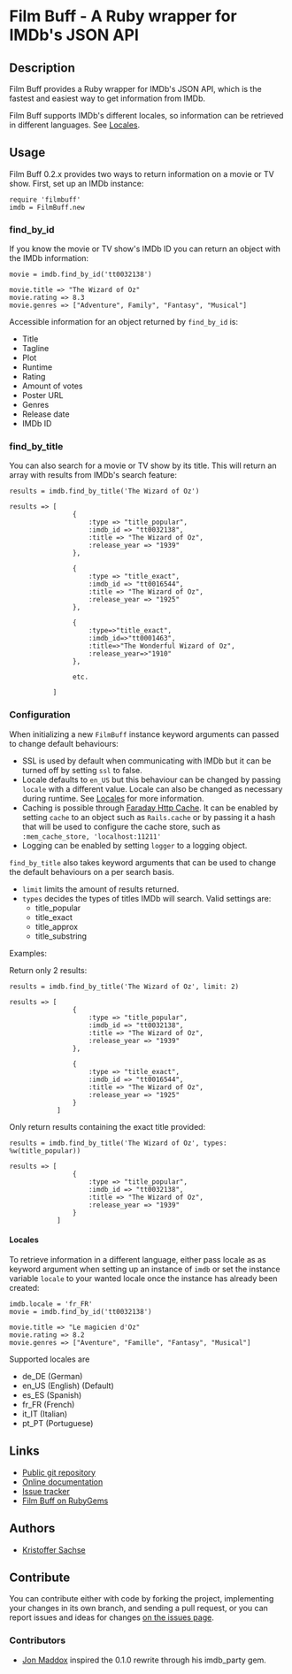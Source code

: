 # Film Buff - A Ruby wrapper for IMDb's JSON API

## Description

Film Buff provides a Ruby wrapper for IMDb's JSON API, which is the fastest and easiest way to get information from IMDb.

Film Buff supports IMDb's different locales, so information can be retrieved in different languages. See [Locales](#locales).

## Usage

Film Buff 0.2.x provides two ways to return information on a movie or TV show. First, set up an IMDb instance:

    require 'filmbuff'
    imdb = FilmBuff.new

### find_by_id

If you know the movie or TV show's IMDb ID you can return an object with the IMDb information:

    movie = imdb.find_by_id('tt0032138')

    movie.title => "The Wizard of Oz"
    movie.rating => 8.3
    movie.genres => ["Adventure", Family", "Fantasy", "Musical"]

Accessible information for an object returned by `find_by_id` is:

- Title
- Tagline
- Plot
- Runtime
- Rating
- Amount of votes
- Poster URL
- Genres
- Release date
- IMDb ID

### find_by_title

You can also search for a movie or TV show by its title. This will return an array with results from IMDb's search feature:

    results = imdb.find_by_title('The Wizard of Oz')

    results => [
                    {
                        :type => "title_popular",
                        :imdb_id => "tt0032138",
                        :title => "The Wizard of Oz",
                        :release_year => "1939"
                    },

                    {
                        :type => "title_exact",
                        :imdb_id => "tt0016544",
                        :title => "The Wizard of Oz",
                        :release_year => "1925"
                    },

                    {
                        :type=>"title_exact",
                        :imdb_id=>"tt0001463",
                        :title=>"The Wonderful Wizard of Oz",
                        :release_year=>"1910"
                    },

                    etc.

               ]

### Configuration

When initializing a new `FilmBuff` instance keyword arguments can passed to change default behaviours:

- SSL is used by default when communicating with IMDb but it can be turned off by setting `ssl` to false.
- Locale defaults to `en_US` but this behaviour can be changed by passing `locale` with a different value. Locale can also be changed as necessary during runtime. See [Locales](#locales) for more information.
- Caching is possible through [Faraday Http Cache](https://github.com/plataformatec/faraday-http-cache). It can be enabled by setting `cache` to an object such as `Rails.cache` or by passing it a hash that will be used to configure the cache store, such as `:mem_cache_store, 'localhost:11211'`
- Logging can be enabled by setting `logger` to a logging object.

`find_by_title` also takes keyword arguments that can be used to change the default behaviours on a per search basis.

- `limit` limits the amount of results returned.
- `types` decides the types of titles IMDb will search. Valid settings are:
    - title_popular
    - title_exact
    - title_approx
    - title_substring

Examples:

Return only 2 results:

    results = imdb.find_by_title('The Wizard of Oz', limit: 2)

    results => [
                    {
                        :type => "title_popular",
                        :imdb_id => "tt0032138",
                        :title => "The Wizard of Oz",
                        :release_year => "1939"
                    },

                    {
                        :type => "title_exact",
                        :imdb_id => "tt0016544",
                        :title => "The Wizard of Oz",
                        :release_year => "1925"
                    }
                ]


Only return results containing the exact title provided:

    results = imdb.find_by_title('The Wizard of Oz', types: %w(title_popular))

    results => [
                    {
                        :type => "title_popular",
                        :imdb_id => "tt0032138",
                        :title => "The Wizard of Oz",
                        :release_year => "1939"
                    }
                ]

#### Locales

To retrieve information in a different language, either pass locale as as keyword argument when setting up an instance of `imdb` or set the instance variable `locale` to your wanted locale once the instance has already been created:

    imdb.locale = 'fr_FR'
    movie = imdb.find_by_id('tt0032138')

    movie.title => "Le magicien d'Oz"
    movie.rating => 8.2
    movie.genres => ["Aventure", "Famille", "Fantasy", "Musical"]

Supported locales are

- de_DE (German)
- en_US (English) (Default)
- es_ES (Spanish)
- fr_FR (French)
- it_IT (Italian)
- pt_PT (Portuguese)

## Links

- [Public git repository](https://github.com/sachse/filmbuff)
- [Online documentation](http://rubydoc.info/gems/filmbuff/frames)
- [Issue tracker](https://github.com/sachse/filmbuff/issues)
- [Film Buff on RubyGems](http://rubygems.org/gems/filmbuff)

## Authors

- [Kristoffer Sachse](https://github.com/sachse)

## Contribute

You can contribute either with code by forking the project, implementing your changes in its own branch, and sending a pull request, or you can report issues and ideas for changes [on the issues page](https://github.com/sachse/filmbuff/issues).

### Contributors
- [Jon Maddox](https://github.com/maddox) inspired the 0.1.0 rewrite through his imdb_party gem.
